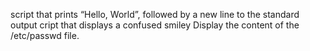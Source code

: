 script that prints “Hello, World”, followed by a new line to the standard output
cript that displays a confused smiley
Display the content of the /etc/passwd file.
